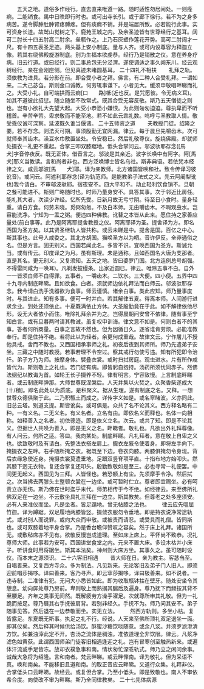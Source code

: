 <!-- { "loadSidebar": true } -->
　　五天之地。道俗多作经行。直去直来唯遵一路。随时适性勿居闹处。一则痊痾。二能销食。禺中日昳即行时也。或可出寺长引。或于廊下徐行。若不为之身多病苦。遂令脚肿肚肿臂疼髆疼。但有痰癊不销。并是端居所致。必若能行此事。实可资身长道。故鹫山觉树之下。鹿苑王城之内。及余圣迹皆有世尊经行之基耳。阔可二肘长十四五肘高二肘余。垒甎作之。上乃石灰塑作莲花开势。高可二肘阔才一尺。有十四五表圣足迹。两头基上安小制底。量与人齐。或可内设尊容为释迦立像。若其右绕佛殿旋游制底。别为生福本欲虔恭。经行乃是销散之仪。意在养身疗病。旧云行道。或曰经行。则二事总包无分泾渭。遂使调适之事久阙东川。经云观树经行。亲在金刚座侧。但见真迹未睹圆基耳。
二十四礼不相扶
　　礼拜之轨。须依教为进具。若分影在前。即合受小者之拜。佛言。有二种人合受礼拜。一谓如来。二大己苾刍。斯则金口诚教。何劳辄事谦下。小者见大。缓须申敬唱畔睇而礼之。大受小礼。自可端拱而云痾[口　　路]柢(近也反。是咒愿彼。令无病义耳)。如其不道彼此招愆。随立随坐不改常式。既其合受无容反敬。斯乃五天僧徒之则也。岂有小欲礼大先望大起。大受小恭恐小嫌恨。为此则匆匆迫迫。尊执卑而不听稽首。辛苦辛苦。卑求敬而不能至地。若不如此云乖礼数。呜呼亏圣教取人情。敬受乖仪诚可深察。延波既久谁当偃诸。
二十五师资之道
　　夫教授门徒。绍隆之要。若不存念。则法灭可期。事须殷勤无宜网漏。律云。每于晨旦先嚼齿木。次可就师奉其齿木。澡豆水巾敷置坐处。令安稳已。然后礼敬尊仪。旋绕佛殿。却就师处摄衣一礼更不重起。合掌三叩双膝踞地。低头合掌问云。邬波驮耶存念([馬　　犬]字音停夜反。既无正体。借音言之。邬波是其亲近。波字长唤中有阿字。阿[馬　　犬]耶义当教读。言和尚者非也。西方泛唤博士皆名乌社。斯非典语。若依梵本经律之文。咸云邬波[馬　　犬]耶。译为亲教师。北方诸国皆唤和社。致令传译习彼讹音)。或问云。阿遮利耶存念(译为轨范师。是能教弟子法式之义。先云阿阇梨讹也)我今请白。不审邬波驮耶。宿夜安不。四大平和不。动止轻利饮食销不。旦朝之餐可能进不。斯则广略随时也。时师乃量身安不。具答其事。次于邻近比房任。能礼其大者。次读少许经。忆所先受。日新月故无亏寸阴。待至日小食时。量身轻重。请白方食。何劳未晓。觅粥匆匆。不及白本师。无由嚼齿木。不暇观虫水。岂容能洗净。宁知为一盂之粥。便违四种佛教。讹替之本皆从此来。愿住持之家善应量处(前白事等。此乃是阿离耶提舍教授之仪。阿离耶译为圣。提舍译为方。即名西国为圣方矣。以其贤圣继轨人皆共称。或云未睇是中。提舍是国。百亿之中心。斯其事也。此号人咸委之。其北方胡国。猫唤圣方以为呬。音许伊反。全非通俗之名。但是方言。固无别义。西国若闻此名。多皆不识。宜唤西国为圣方。斯诚允当。或有传云。印度译之为月。虽有斯理。未是通称。且如西国名大唐为支那者。直是其名。更无别义。又复须知。五天之地。皆曰婆罗门国。北方连例总号胡强。不得雷同咸为一唤耳)。凡剃发披缦条。出家近圆已。律云。唯除五事不白。自外一一皆须白师不白得罪。五事者。一嚼齿木。二饮水。三大便。四小便。五界中四十九寻内制底畔睇。且如欲食。白者。须就师边依礼拜法而白师云。邬波驮耶存念。我今请白洗手洗器欲为食事。师云谨慎。诸余白事。类此应知。师乃量事度时。与其进止。知有多事。便可一时并白。若其解律五夏。得离本师。人间游行进求余业。到处还须依止。十夏既满依止方休。大圣殷勤竟在于此。如不解律依他尽形。设无大者依小而住。唯除礼拜余并为之。岂得晨朝问安曾不依律。随有事至宁知白言。或有旦暮两时请其教诫。虽复权申训诲。律文意不如是。何则白者不的其事。答者何所商量。白事之言故不然也。但为因循日久。逐省谁肯劳烦。必能准教奉行。即是住持不绝。若将此以为轻者。余更何成重哉。故律文云。宁作屠儿不授他具戒。舍而不教也。又西国相承事师之礼。初夜后夜到其师所。师乃先遣弟子安坐。三藏之中随时教授。若事若理不令空过。察其戒行勿使亏违。知有所犯即令治忏。弟子方乃为师。按摩身体。襞叠衣裳。或时扫拭房庭。观虫进水。片有所作咸皆代为。斯则敬上之礼也。若门徒有病。即皆躬自抱持。汤药所须忧同赤子。然佛法纲纪以教诲为首。如轮王长子摄养不轻。律有明言。宁容致慢。上言制底畔睇者。或云制底畔弹那。大师世尊既涅槃后。人天并集以火焚之。众聚香柴遂成大[卄/積]。即名此处以为质底。是积聚义。据从生理。遂有制底之名。又释。一想世尊众德俱聚于此。二乃积甎土而成之。详传字义如是。或名窣睹波。义亦同此。旧总云塔。别道支提。斯皆讹矣。或可俱是。众共了名不论其义。西方释名略有二种。一有义名。二无义名。有义名者。立名有由。即依名义而释也。名体一向相称。如释善入之名者。初依德迹。即是依义立名。次云。或共了知。即是不论其义。但据世人共唤为善入。即是无义之名。畔睇者。敬礼也。凡欲出外礼拜尊像。有人问云。何所之适。答曰。我向某处。制底畔睇。凡礼拜者。意在敬上自卑之义也。欲致敬时及有请白。先整法衣搭左肩上。擫衣左腋令使着身。即将左手向下。掩摄衣之左畔。右手随所掩之衣。裾既至下边。卷衣向膝。两膝俱掩勿令身现。背后衣缘急使近身。掩摄衣裳莫遣垂地。足跟双竖脊项平直。十指布地方始叩头。然其膝下迥无衣物。复还合掌复还叩头。殷勤致敬如是至三。必也寻常一礼便罢。中间更无起义。西国见为三拜。人皆怪也。若恐额上有尘。先须摩手令净。然后拭之。次当拂去两膝头土整顿衣裳在一边坐。或可暂时伫立。尊者即宜赐坐。必有呵责立亦无伤。斯乃佛在世时迄乎末代。师弟相传于今不绝。如经律云。来至佛所礼佛双足在一边坐。不云敷坐具礼三拜在一边立。斯其教矣。但尊老之处多座须安。必有人来准仪而坐。凡是坐者。皆足蹋地。曾无帖膝之法也。
　　律云应先嗢屈竹迦。译为蹲踞。双足履地两膝皆竖。摄敛衣服勿令垂地。即是持衣说净常途轨式。或对别人而说罪。或向大众而申敬。或被责而请忍。或受具而礼僧。皆同斯也。或可双膝着地平身合掌。乃是香台瞻仰赞叹之容矣。然于床上礼拜。诸国所无。或敷毡席亦不见有。欲敬反慢岂成道理。至如床上席上。平怀尚不致恭。况礼尊师大师。此事若为安可。西国讲堂食堂之内。元来不置大床。多设木枯并小床子。听讲食时用将踞坐。斯其本法矣。神州则大床方坐。其事久之。虽可随时设仪。而本末之源须识。
二十六客旧相遇
　　昔大师在日。亲为教主。客苾刍至。自唱善来。又复西方寺众。多为制法。凡见新来。无论客旧及弟子门人旧人。即须迎前唱莎揭哆。译曰善来。客乃寻声。即云窣莎揭哆。译曰极善来。如不说者。一违寺制。二准律有犯。无问大小悉皆如此。即为收取瓶钵拄在壁牙。随处安坐令其憩息。幼向屏处尊乃房前。卑则敬上而熟搦其腨后及遍身。尊乃抚下而频按其背不至腰足。齐年之类事无间然。既解疲劳方澡手濯足。次就尊所申其礼敬。但为一礼跪而按足。尊乃展其右手抚彼肩背。若别非经久。手抚不为。师乃问其安不。弟子随事见答。然后退在一边恭敬而坐。实无立法。
　　然西方轨则。多坐小枯。复皆露足。东夏既无斯事。执足之礼不行。经说。人天来至佛所顶礼双足退坐一面。即其仪矣。然后释其时候供给汤饮。酥蜜沙糖饮啖随意。或余八浆。并须罗滤澄清方饮。如兼浊滓此定不开。杏汤之流体是稠浊。准依道理全非饮限。律云。凡浆净滤色如黄荻。此谓西国师弟门徒客旧相遇逢迎之礼。岂有冒寒创至触热新来。或遍体汗流或手足皆冻。放却衣襆急事和南。情状匆忙深乖轨式。师乃立之闲问余事。诚哉大急将为绍隆。言和南者。梵云畔睇。或云畔惮南。译为敬礼。但为采语不真。唤和南矣。不能移旧且道和南。的取正音应云畔睇。又道行众集。礼拜非仪。合掌低头口云畔睇。故经云。或复但合掌。乃至小低头。即是致敬也。南人不审依希合度。向使改不审为畔睇。斯乃全同律教矣。
二十七先体病源
